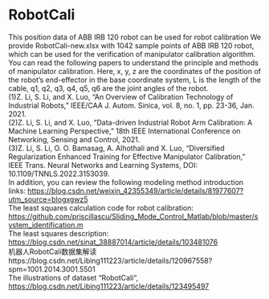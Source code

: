# RobotCali
This position data of  ABB IRB 120 robot can be used for robot calibration
We provide RobotCali-new.xlsx with 1042 sample points of ABB IRB 120 robot, which can be used for the verification of manipulator calibration algorithm.  You can read the following papers to understand the principle and methods of manipulator calibration. Here, x, y, z are the coordinates of the position of the robot’s end-effector in the base coordinate system, L is the length of the cable, q1, q2, q3, q4, q5, q6 are the joint angles of the robot.  
(1)Z. Li, S. Li, and X. Luo, “An Overview of Calibration Technology of Industrial Robots,” IEEE/CAA J. Autom. Sinica, vol. 8, no. 1, pp. 23-36, Jan. 2021.  
(2)Z. Li, S. Li, and X. Luo, “Data-driven Industrial Robot Arm Calibration: A Machine Learning Perspective,” 18th IEEE International Conference on Networking, Sensing and Control, 2021.  
(3)Z. Li, S. Li, O. O. Bamasag, A. Alhothali and X. Luo, “Diversified Regularization Enhanced Training for Effective Manipulator Calibration,” IEEE Trans. Neural Networks and Learning Systems, DOI: 10.1109/TNNLS.2022.3153039.  
In addition, you can review the following modeling method introduction links: https://blog.csdn.net/weixin_42355349/article/details/81977607?utm_source=blogxgwz5  
The least squares calculation code for robot calibration: https://github.com/priscillascu/Sliding_Mode_Control_Matlab/blob/master/system_identification.m  
The least squares description:  
https://blog.csdn.net/sinat_38887014/article/details/103481076  
机器人RobotCali数据集解读https://blog.csdn.net/Libing111223/article/details/120967558?spm=1001.2014.3001.5501  
The illustrations of dataset “RobotCali“, https://blog.csdn.net/Libing111223/article/details/123495497

